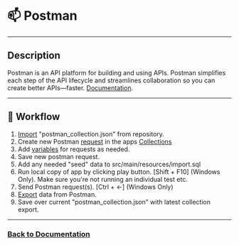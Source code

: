 # 📫 Postman 

---  

## Description





Postman is an API platform for building and using APIs. Postman simplifies each step of the API lifecycle and streamlines collaboration so you can create better APIs—faster.
[Documentation](https://www.postman.com/product/what-is-postman/).

---

## 🔄 Workflow
1. [Import](https://learning.postman.com/docs/getting-started/importing-and-exporting/importing-data/) "postman_collection.json" from repository.
2. Create new Postman [request](https://learning.postman.com/docs/getting-started/first-steps/sending-the-first-request/) in the apps [Collections](https://learning.postman.com/docs/collections/using-collections/)
3. Add [variables](https://learning.postman.com/docs/sending-requests/variables/variables/) for requests as needed.
4. Save new postman request.
5. Add any needed "seed" data to src/main/resources/import.sql
6. Run local copy of app by clicking play button. [Shift + F10] (Windows Only). Make sure you're not running an individual test etc.
7. Send Postman request(s). [Ctrl + <-] (Windows Only)
8. [Export](https://learning.postman.com/docs/getting-started/importing-and-exporting/exporting-data/) data from Postman.
9. Save over current "postman_collection.json" with latest collection export.

___

### [Back to Documentation](../README.md)

